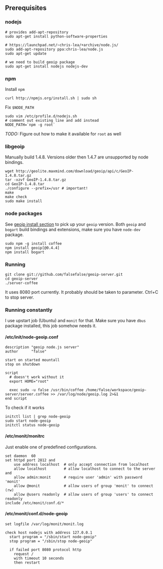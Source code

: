 ## Prerequisites

### nodejs
    # provides add-apt-repository
    sudo apt-get install python-software-properties

    # https://launchpad.net/~chris-lea/+archive/node.js/
    sudo add-apt-repository ppa:chris-lea/node.js
    sudo apt-get update

    # we need to build geoip package
    sudo apt-get install nodejs nodejs-dev

### npm
Install `npm`

    curl http://npmjs.org/install.sh | sudo sh

Fix `$NODE_PATH`

    sudo vim /etc/profile.d/nodejs.sh
    # comment out existing line and add instead
    NODE_PATH=`npm -g root`

*TODO:* Figure out how to make it available for `root` as well

### libgeoip
Manually build 1.4.8.
Versions older then 1.4.7 are unsupported by node bindings.

    wget http://geolite.maxmind.com/download/geoip/api/c/GeoIP-1.4.8.tar.gz
    tar -xzvf GeoIP-1.4.8.tar.gz
    cd GeoIP-1.4.8.tar
    ./configure --prefix=/usr # important!
    make
    make check
    sudo make install

### node packages
See [geoip install section](https://github.com/kuno/GeoIP) to pick up your `geoip` version.
Both `geoip` and `bogart` build bindings and extensions, make sure you have `node-dev` package.

    sudo npm -g install coffee
    npm install geoip[@0.4.4]
    npm install bogart

### Running

    git clone git://github.com/falsefalse/geoip-server.git
    cd geoip-server
    ./server-coffee

It uses 8080 port currently. It probably should be taken to parameter.
Ctrl+C to stop server.

### Running constantly

I use upstart job (Ubuntu) and `monit` for that. Make sure you have `dbus` package installed, this job somehow needs it.

#### /etc/init/node-geoip.conf
    description "geoip node.js server"
    author      "false"

    start on started mountall
    stop on shutdown

    script
      # doesn't work without it
      export HOME="root"

      exec sudo -u false /usr/bin/coffee /home/false/workspace/geoip-server/server.coffee >> /var/log/node/geoip.log 2>&1
    end script

To check if it works

    initctl list | grep node-geoip
    sudo start node-geoip
    initctl status node-geoip


#### /etc/monit/monitrc
Just enable one of predefined configurations.

    set daemon  60
    set httpd port 2812 and
        use address localhost  # only accept connection from localhost
        allow localhost        # allow localhost to connect to the server and
        allow admin:monit      # require user 'admin' with password 'monit'
        allow @monit           # allow users of group 'monit' to connect (rw)
        allow @users readonly  # allow users of group 'users' to connect readonly
    include /etc/monit/conf.d/*

#### /etc/monit/conf.d/node-geoip
    set logfile /var/log/monit/monit.log

    check host nodejs with address 127.0.0.1
      start program = "/sbin/start node-geoip"
      stop program = "/sbin/stop node-geoip"

      if failed port 8080 protocol http
        request /
        with timeout 10 seconds
        then restart
